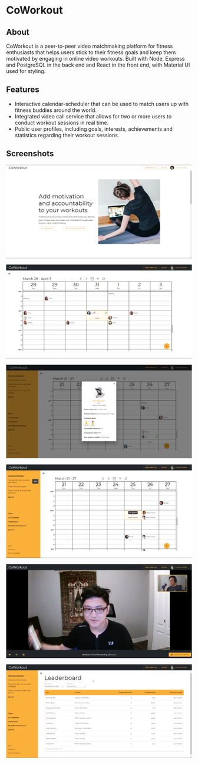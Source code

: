 # CoWorkout

## About
CoWorkout is a peer-to-peer video matchmaking platform for fitness enthusiasts that helps users stick to their fitness goals and keep them motivated by engaging in online video workouts. Built with Node, Express and PostgreSQL in the back end and React in the front end, with Material UI used for styling.

## Features
- Interactive calendar-scheduler that can be used to match users up with fitness buddies around the world.
- Integrated video call service that allows for two or more users to conduct workout sessions in real time.
- Public user profiles, including goals, interests, achievements and statistics regarding their workout sessions.

## Screenshots
![Landing Page](demo/img_1.png)

![Calendar Schedular](demo/img_2.png)

![User Profile](demo/img_3.png)

![Upcoming Session](demo/img_4.png)

![Workout Call](demo/img_5.png)

![Leaderboard](demo/img_6.png)